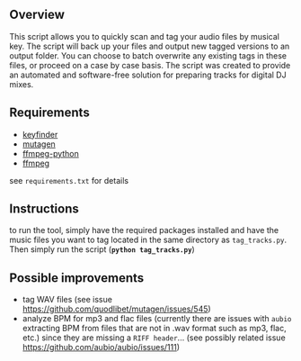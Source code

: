 ## Overview

This script allows you to quickly scan and tag your audio files by musical key. The script will back up your files and output new tagged versions to an output folder. You can choose to batch overwrite any existing tags in these files, or proceed on a case by case basis. The script was created to provide an automated and software-free solution for preparing tracks for digital DJ mixes.

## Requirements

- [keyfinder](https://pypi.org/project/keyfinder/)
- [mutagen](https://pypi.org/project/mutagen/)
- [ffmpeg-python](https://pypi.org/project/ffmpeg-python/)
- [ffmpeg](https://pypi.org/project/ffmpeg/)

see `requirements.txt` for details

## Instructions

to run the tool, simply have the required packages installed and have the music files you want to tag located in the same directory as `tag_tracks.py`. Then simply run the script (**`python tag_tracks.py`**)

## Possible improvements

- tag WAV files (see issue https://github.com/quodlibet/mutagen/issues/545)
- analyze BPM for mp3 and flac files (currently there are issues with `aubio` extracting BPM from files that are not in .wav format such as mp3, flac, etc.) since they are missing a `RIFF header`... (see possibly related issue https://github.com/aubio/aubio/issues/111)